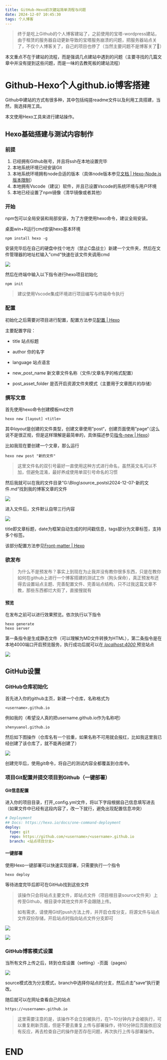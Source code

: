 ```yaml
---
title: GitHub-Hexo初次建站简单流程与问题
date: 2024-12-07 10:45:30
tags: 个人博客
---
```


> 终于是吃上Github的个人博客建站了，之前使用的宝塔-wordpress建站，由于租赁的服务器自动更新导致的宝塔服务崩溃的问题，把服务器站点关了，不仅个人博客关了，自己的项目也停了（当然主要问题不是博客关了🥵）

本文重点不在于建站的流程，而是强调几点建站中遇到的问题（主要寻找的几篇文章中并没有提到这些问题，而是一味的去教死板的建站流程）

# Github-Hexo个人github.io博客搭建

Github中建站的方式有很多种，其中包括纯搓readme文件以及利用工具搭建，当然，我选择用工具。

本文使用Hexo工具来进行建站操作。

## Hexo基础搭建与测试内容制作

### 前提

1. 已经拥有Github账号，并且将ssh在本地设置完毕
2. 本地系统环境已经安装Git
3. 本地系统环境拥有node合适的版本（具体node版本参见[文档 | Hexo-Node.js版本限制](https://hexo.io/zh-cn/docs/#Node-js-%E7%89%88%E6%9C%AC%E9%99%90%E5%88%B6)）
4. 本地拥有Vscode（建议）软件，并且已设置Vscode的系统环境与用户环境
5. 本地已经设置了npm镜像（清华镜像或者其他）

### 开始

npm包可以全局安装和局部安装，为了方便使用hexo命令，建议全局安装。

桌面win+R运行cmd安装hexo基本环境

```
npm install hexo -g
```

安装完毕后在自己的硬盘中找个地方（禁止C盘战士）新建一个文件夹，然后在文件管理器的地址栏输入”cmd“快速在该文件夹调用cmd

![](/posts/2024-12-07-github-hexo-first-site-setup/2024-12-07-13-30-42-image.png)

然后在终端中输入以下指令进行hexo项目初始化

```
npm init
```

> 建议使用Vscode集成环境进行项目编写与终端命令执行

### 配置

初始化之后需要对项目进行配置，配置方法参见[配置 | Hexo](https://hexo.io/zh-cn/docs/configuration)

主要配置字段：

- title 站点标题

- author 你的名字

- language 站点语言

- new_post_name 新文章文件名称（文件/文章名字的格式配置）

- post_asset_folder 是否开启资源文件夹模式（主要用于文章图片的存储）

### 撰写文章

首先使用hexo命令创建模板md文件

```
hexo new [layout] <title>
```

其中*layout*是创建的文件类型，创建文章使用”post“，创建页面使用”page“（这么说不是很正规，但是这样理解是最简单的，具体描述参见[指令-new | Hexo](https://hexo.io/zh-cn/docs/commands#new)）

比如我现在要创建一个文章，那么运行

```
hexo new post "新的文件"
```

> 这里文件名的双引号最好一直使用这种方式进行命名，虽然英文名可以不加，但避免混淆，最好养成使用单双引号命名的习惯

然后我就可以在我的文件目录”G:\Blog\source\_posts\2024-12-07-新的文件.md“找到我的博客文章的文件

![](/posts/2024-12-07-github-hexo-first-site-setup/2024-12-07-13-58-06-image.png)

进入文件后，文件默认自带三行内容

![](/posts/2024-12-07-github-hexo-first-site-setup/2024-12-07-13-59-10-image.png)

title即文章标题，date为框架自动生成的时间戳信息，tags部分为文章标签，支持多个标签。

该部分配置方法参见[Front-matter | Hexo](https://hexo.io/zh-cn/docs/front-matter)

### 欲发布

> 为什么不是预发布？事实上到现在为止我并没有教你很多东西，只是在教你如何在github上进行一个博客搭建的测试工作（狗头保命），真正预发布还得去设置站点主题、完善配置文件、完善站点结构，只不过我这篇文章不教，那些东西都烂大街了，直接搜就有

#### 预览

在发布之前可以进行效果预览。依次执行以下指令

```
hexo generate
hexo server
```

第一条指令是生成静态文件（可以理解为MD文件转换为HTML），第二条指令是在本地4000端口开启预览服务，执行成功后就可以在<u> *localhost:4000* </u>预览站点

![](/posts/2024-12-07-github-hexo-first-site-setup/2024-12-07-14-08-21-image.png)

## GitHub设置

### GitHub仓库初始化

首先进入你的github主页，新建一个仓库，名称格式为

```
<username>.github.io
```

例如我的（希望没人真的把username.github.io作为名称吧）

```
shenyuanol.github.io
```

然后如下图操作（仓库名有一个验重，如果名称不可用就会报红，比如我这里我已经创建了该仓库了，就不能再创建了）

![](/posts/2024-12-07-github-hexo-first-site-setup/2024-12-07-14-19-58-image.png)

创建完毕后，使用git命令，将自己的测试内容全都覆盖到仓库中。

### 项目Git配置并提交项目到Github（一键部署）

#### Git信息配置

进入你的项目目录，打开_config.yml文件，将以下字段根据自己信息填写进去（如果文件中已经有这段内容了，改一下就行，避免出现配置信息冲突）

```yml
# Deployment
## Docs: https://hexo.io/docs/one-command-deployment
deploy:
  type: git
  repo: https://github.com/<username>/<username>.github.io
  branch: <站点项目分支>
```

#### 一键部署

使用Hexo一键部署可以快速实现部署，只需要执行一个指令

```
hexo deploy
```

等待进度完毕后即可在GitHub找到这些文件

> 该操作只会将站点主要文件，即站点文件（项目根目录source文件夹）上传至Github，根目录中其他文件并不会跟随上传。
> 
> 如有需求，请使用Git的push方法上传，并开启仓库分支，将源文件与站点文件双份存储，开启站点时指向站点文件分支即可

![](/posts/2024-12-07-github-hexo-first-site-setup/2024-12-07-14-34-55-image.png)

![](/posts/2024-12-07-github-hexo-first-site-setup/2024-12-07-14-35-15-image.png)

### GitHub博客模式设置

当所有文件上传之后，转到仓库设置（setting）-页面（pages）

![](/posts/2024-12-07-github-hexo-first-site-setup/2024-12-07-14-37-32-image.png)

source模式改为分支模式，branch中选择你站点的分支，然后点击”save“执行更改。

随后就可以在网址查看自己的站点

```
https://<username>.github.io
```

> 这里需要注意的是，该操作不会立刻被执行，在1~10分钟内才会被执行，可以重复刷新页面，但是不要去重复上传与部署操作，待10分钟后页面依旧没有反应，再去检查自己的操作是否存在问题，再次执行上传与部署操作。



# END
